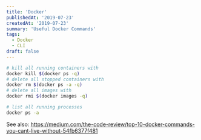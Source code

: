 ```yaml
---
title: 'Docker'
publishedAt: '2019-07-23'
createdAt: '2019-07-23'
summary: 'Useful Docker Commands'
tags:
  - Docker
  - CLI
draft: false
---
```


```bash
# kill all running containers with
docker kill $(docker ps -q)
# delete all stopped containers with
docker rm $(docker ps -a -q)
# delete all images with
docker rmi $(docker images -q)

# list all running processes
docker ps -a
```

See also:
https://medium.com/the-code-review/top-10-docker-commands-you-cant-live-without-54fb6377f481
